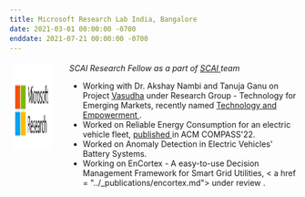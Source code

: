 ```yaml
---
title: Microsoft Research Lab India, Bangalore 
date: 2021-03-01 00:00:00 -0700
enddate: 2021-07-21 00:00:00 -0700
---
```

<style type="text/css"> 
.iconDetails {
 margin-left:0%;
float:left; 
height:150px;
width:70px;	
} 
.container2 {
	width:100%;
	height:auto;
	padding:1%;
}  
.emphasized { font-style: italic; }
</style>


<div class='container2'>
		<div>
			<img src="../images/ms_logo_cam.png" class='iconDetails'>
		</div>	
	<div style='margin-left:100px;'>
	<span class="emphasized">SCAI Research Fellow as a part of <a href = "https://www.microsoft.com/en-us/research/collaboration/scai/"> SCAI </a> team</span>
  <ul>
    <li> Working with Dr. Akshay Nambi and Tanuja Ganu on Project <a href = "https://www.microsoft.com/en-us/research/project/vasudha/">Vasudha</a> under Research Group - Technology for Emerging Markets, recently named <a href ="https://www.microsoft.com/en-us/research/theme/technology-and-empowerment/"> Technology and Empowerment </a>.
    <li> Worked on Reliable Energy Consumption for an electric vehicle fleet, <a href = "../_publications/2015-10-01-paper-title-number-3.md"> published </a> in ACM COMPASS'22.
    <li> Worked on Anomaly Detection in Electric Vehicles' Battery Systems.
    <li> Working on EnCortex - A easy-to-use Decision Management Framework for Smart Grid Utilities, < a href = "../_publications/encortex.md"> under review </a>. 
		</ul>
	</div>
</div>

